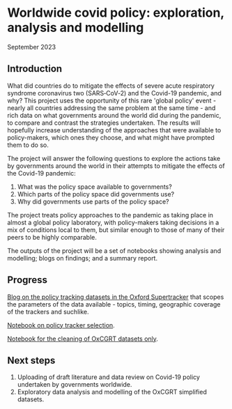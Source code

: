 Worldwide covid policy: exploration, analysis and modelling
==============================

September 2023

Introduction
------------ 
What did countries do to mitigate the effects of severe acute respiratory syndrome coronavirus two (SARS‑CoV‑2) and the Covid-19 pandemic, and why? This project uses the opportunity of this rare 'global policy' event - nearly all countries addressing the same problem at the same time - and rich data on what governments around the world did during the pandemic, to compare and contrast the strategies undertaken. The results will hopefully increase understanding of the approaches that were available to policy-makers, which ones they choose, and what might have prompted them to do so.   

The project will answer the following questions to explore the actions take by governments around the world in their attempts to mitigate the effects of the Covid-19 pandemic:

1) What was the policy space available to governments?
2) Which parts of the policy space did governments use? 
3) Why did governments use parts of the policy space?   

The project treats policy approaches to the pandemic as taking place in almost a global policy laboratory, with policy-makers taking decisions in a mix of conditions local to them, but similar enough to those of many of their peers to be highly comparable. 

The outputs of the project will be a set of notebooks showing analysis and modelling; blogs on findings; and a summary report. 

Progress
------------ 

[Blog on the policy tracking datasets in the Oxford Supertracker](https://medium.com/@lawrencebernardkay/what-data-is-there-on-covid-19-policy-across-the-world-2b8b49f2cfdf) that scopes the parameters of the data available - topics, timing, geographic coverage of the trackers and suchlike.

[Notebook on policy tracker selection](https://github.com/LawrenceKay/worldwide_covid_policy/blob/main/notebooks/WCP_policy_trackers_selection.ipynb). 

[Notebook for the cleaning of OxCGRT datasets only](https://github.com/LawrenceKay/worldwide_covid_policy/blob/main/notebooks/WCP_oxcgrt_cleaning.ipynb).  

Next steps
------------

1) Uploading of draft literature and data review on Covid-19 policy undertaken by governments worldwide.   
2) Exploratory data analysis and modelling of the OxCGRT simplified datasets.



